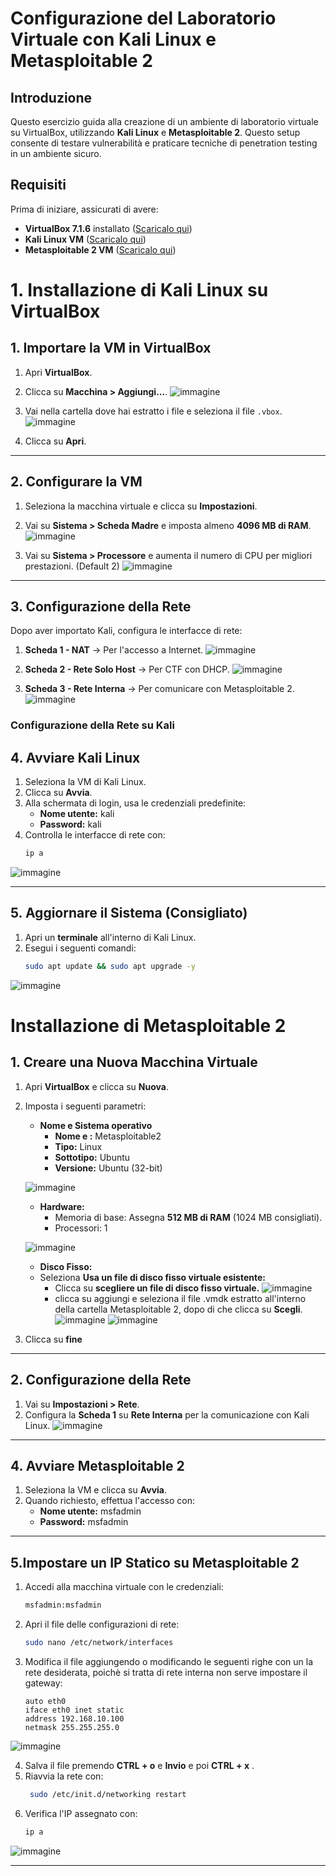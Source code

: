 # Configurazione del Laboratorio Virtuale con Kali Linux e Metasploitable 2

## Introduzione
Questo esercizio guida alla creazione di un ambiente di laboratorio virtuale su VirtualBox, utilizzando **Kali Linux** e **Metasploitable 2**. Questo setup consente di testare vulnerabilità e praticare tecniche di penetration testing in un ambiente sicuro.

## Requisiti
Prima di iniziare, assicurati di avere:

- **VirtualBox 7.1.6** installato ([Scaricalo qui](https://www.virtualbox.org/))
- **Kali Linux VM** ([Scaricalo qui](https://www.kali.org/get-kali/#kali-virtual-machines))
- **Metasploitable 2 VM** ([Scaricalo qui](https://sourceforge.net/projects/metasploitable/))

# **1. Installazione di Kali Linux su VirtualBox**

## 1. Importare la VM in VirtualBox

1. Apri **VirtualBox**.
2. Clicca su **Macchina > Aggiungi...**.
![immagine](https://github.com/user-attachments/assets/4b38de1a-3616-4ffb-a595-7e095aa5d992)

4. Vai nella cartella dove hai estratto i file e seleziona il file `.vbox`.
![immagine](https://github.com/user-attachments/assets/9ff94fef-35e6-465f-9b87-5bb9bc853dd9)

6. Clicca su **Apri**.

---

## 2. Configurare la VM

1. Seleziona la macchina virtuale e clicca su **Impostazioni**.
2. Vai su **Sistema > Scheda Madre** e imposta almeno **4096 MB di RAM**.
![immagine](https://github.com/user-attachments/assets/05f56e9f-677b-4d7e-a961-e3c844129a71)

4. Vai su **Sistema > Processore** e aumenta il numero di CPU per migliori prestazioni. (Default 2)
![immagine](https://github.com/user-attachments/assets/35628a2d-7400-4918-90a5-39c2f1ef3fb9)

---

## 3. Configurazione della Rete

Dopo aver importato Kali, configura le interfacce di rete:

1. **Scheda 1 - NAT** → Per l'accesso a Internet.
![immagine](https://github.com/user-attachments/assets/93ca835c-4538-4971-9a2e-746f11e6d569)

3. **Scheda 2 - Rete Solo Host** → Per CTF con DHCP.
![immagine](https://github.com/user-attachments/assets/9e8f156b-f355-49fb-8d73-762b3c267ee8)

5. **Scheda 3 - Rete Interna** → Per comunicare con Metasploitable 2.
![immagine](https://github.com/user-attachments/assets/cf2c5176-fb78-4160-b7ed-0c0dd4ac6b51)

### Configurazione della Rete su Kali
## 4. Avviare Kali Linux

1. Seleziona la VM di Kali Linux.
2. Clicca su **Avvia**.
3. Alla schermata di login, usa le credenziali predefinite:
   - **Nome utente:** kali
   - **Password:** kali
2. Controlla le interfacce di rete con:
   ```bash
   ip a
   ```
![immagine](https://github.com/user-attachments/assets/f7cbcbd3-a1a9-4a13-b524-5e2095cce8f2)

---

## 5. Aggiornare il Sistema (Consigliato)

1. Apri un **terminale** all'interno di Kali Linux.
2. Esegui i seguenti comandi:
   ```bash
   sudo apt update && sudo apt upgrade -y
   
   ```
![immagine](https://github.com/user-attachments/assets/b7d88072-ab50-4481-ab4a-e3af07aeef41)


# Installazione di Metasploitable 2 

## 1. Creare una Nuova Macchina Virtuale

1. Apri **VirtualBox** e clicca su **Nuova**.
2. Imposta i seguenti parametri:
   - **Nome e Sistema operativo**
      - **Nome e :** Metasploitable2
      - **Tipo:** Linux
      - **Sottotipo:** Ubuntu
      - **Versione:** Ubuntu (32-bit)
        
   ![immagine](https://github.com/user-attachments/assets/20a37d9f-c8aa-4920-9413-1e0ab8d76d9e)

   - **Hardware:**
      - Memoria di base: Assegna **512 MB di RAM** (1024 MB consigliati).
      - Processori: 1
    
   ![immagine](https://github.com/user-attachments/assets/42c35f39-1242-49fb-93ec-c3376018c031)

   - **Disco Fisso:**
   - Seleziona **Usa un file di disco fisso virtuale esistente:**
      - Clicca su **scegliere un file di disco fisso virtuale.**
   ![immagine](https://github.com/user-attachments/assets/5a9daa89-cf78-41f8-9cdb-a28b83a98aaf)
      - clicca su aggiungi e seleziona il file .vmdk estratto all'interno della cartella Metasploitable 2, dopo di che clicca su **Scegli**.
   ![immagine](https://github.com/user-attachments/assets/563d6976-9228-4292-b5d9-7053d1e6f1d2)
   ![immagine](https://github.com/user-attachments/assets/dbfd64f4-66cc-4117-a75f-1f0c9650860f)

   

3. Clicca su **fine**

---

## 2. Configurazione della Rete

1. Vai su **Impostazioni > Rete**.
2. Configura la **Scheda 1** su **Rete Interna** per la comunicazione con Kali Linux.
![immagine](https://github.com/user-attachments/assets/26389989-0c41-4934-97c3-4af924c3cbec)


---

## 4. Avviare Metasploitable 2

1. Seleziona la VM e clicca su **Avvia**.
2. Quando richiesto, effettua l'accesso con:
   - **Nome utente:** msfadmin
   - **Password:** msfadmin

---

## 5.Impostare un IP Statico su Metasploitable 2

1. Accedi alla macchina virtuale con le credenziali:
   ```bash
   msfadmin:msfadmin
   ```
2. Apri il file delle configurazioni di rete:
   ```bash
   sudo nano /etc/network/interfaces
   ```
3. Modifica il file aggiungendo o modificando le seguenti righe con un la rete desiderata, poichè si tratta di rete interna non serve impostare il gateway:
   ```plaintext
   auto eth0
   iface eth0 inet static
   address 192.168.10.100
   netmask 255.255.255.0
   ```
![immagine](https://github.com/user-attachments/assets/a2db1e18-3956-4458-ac9e-8c49499d87c5)

4. Salva il file premendo **CTRL + o** e **Invio** e poi **CTRL + x** .
5. Riavvia la rete con:
   ```bash
    sudo /etc/init.d/networking restart
   ```
6. Verifica l'IP assegnato con:
   ```bash
   ip a
   ```
![immagine](https://github.com/user-attachments/assets/a3f461db-29d5-46b9-89ad-7b3bbc849fad)

---



   
